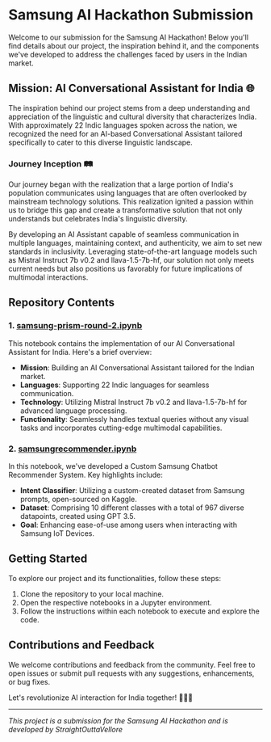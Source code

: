 # Samsung AI Hackathon Submission

Welcome to our submission for the Samsung AI Hackathon! Below you'll find details about our project, the inspiration behind it, and the components we've developed to address the challenges faced by users in the Indian market.

## Mission: AI Conversational Assistant for India 🌐

The inspiration behind our project stems from a deep understanding and appreciation of the linguistic and cultural diversity that characterizes India. With approximately 22 Indic languages spoken across the nation, we recognized the need for an AI-based Conversational Assistant tailored specifically to cater to this diverse linguistic landscape.

### Journey Inception 🛤

Our journey began with the realization that a large portion of India's population communicates using languages that are often overlooked by mainstream technology solutions. This realization ignited a passion within us to bridge this gap and create a transformative solution that not only understands but celebrates India's linguistic diversity.

By developing an AI Assistant capable of seamless communication in multiple languages, maintaining context, and authenticity, we aim to set new standards in inclusivity. Leveraging state-of-the-art language models such as Mistral Instruct 7b v0.2 and llava-1.5-7b-hf, our solution not only meets current needs but also positions us favorably for future implications of multimodal interactions.

## Repository Contents

### 1. [samsung-prism-round-2.ipynb](samsung-prism-round-2.ipynb)

This notebook contains the implementation of our AI Conversational Assistant for India. Here's a brief overview:

- **Mission**: Building an AI Conversational Assistant tailored for the Indian market.
- **Languages**: Supporting 22 Indic languages for seamless communication.
- **Technology**: Utilizing Mistral Instruct 7b v0.2 and llava-1.5-7b-hf for advanced language processing.
- **Functionality**: Seamlessly handles textual queries without any visual tasks and incorporates cutting-edge multimodal capabilities.

### 2. [samsungrecommender.ipynb](samsungrecommender.ipynb)

In this notebook, we've developed a Custom Samsung Chatbot Recommender System. Key highlights include:

- **Intent Classifier**: Utilizing a custom-created dataset from Samsung prompts, open-sourced on Kaggle.
- **Dataset**: Comprising 10 different classes with a total of 967 diverse datapoints, created using GPT 3.5.
- **Goal**: Enhancing ease-of-use among users when interacting with Samsung IoT Devices.

## Getting Started

To explore our project and its functionalities, follow these steps:

1. Clone the repository to your local machine.
2. Open the respective notebooks in a Jupyter environment.
3. Follow the instructions within each notebook to execute and explore the code.

## Contributions and Feedback

We welcome contributions and feedback from the community. Feel free to open issues or submit pull requests with any suggestions, enhancements, or bug fixes.

Let's revolutionize AI interaction for India together! 🚀🇮🇳

---

*This project is a submission for the Samsung AI Hackathon and is developed by StraightOuttaVellore*
